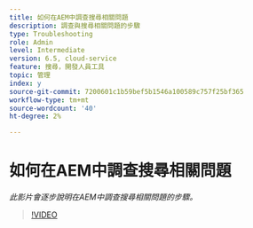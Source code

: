 ```yaml
---
title: 如何在AEM中調查搜尋相關問題
description: 調查與搜尋相關問題的步驟
type: Troubleshooting
role: Admin
level: Intermediate
version: 6.5, cloud-service
feature: 搜尋，開發人員工具
topic: 管理
index: y
source-git-commit: 7200601c1b59bef5b1546a100589c757f25bf365
workflow-type: tm+mt
source-wordcount: '40'
ht-degree: 2%

---
```



# 如何在AEM中調查搜尋相關問題

*此影片會逐步說明在AEM中調查搜尋相關問題的步驟。*

>[!VIDEO](https://video.tv.adobe.com/v/335467?quality=9&learn=on)